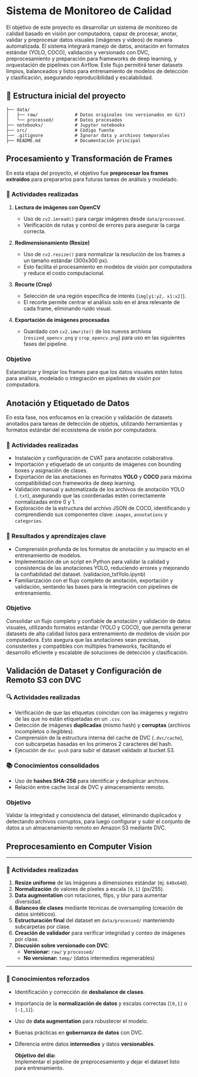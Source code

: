 # Sistema de Monitoreo de Calidad

El objetivo de este proyecto es desarrollar un sistema de monitoreo de calidad basado en visión por computadora, capaz de procesar, anotar, validar y preprocesar datos visuales (imágenes y videos) de manera automatizada.
El sistema integrará manejo de datos, anotación en formatos estándar (YOLO, COCO), validación y versionado con DVC, preprocesamiento y preparación para frameworks de deep learning, y orquestación de pipelines con Airflow.
Este flujo permitirá tener datasets limpios, balanceados y listos para entrenamiento de modelos de detección y clasificación, asegurando reproducibilidad y escalabilidad.


## 📂 Estructura inicial del proyecto
```plaintext
├── data/
│   ├── raw/              # Datos originales (no versionados en Git)
│   └── processed/        # Datos procesados
├── notebooks/            # Jupyter notebooks
├── src/                  # Código fuente
├── .gitignore            # Ignorar data y archivos temporales
├── README.md             # Documentación principal
```
## Procesamiento y Transformación de Frames

En esta etapa del proyecto, el objetivo fue **preprocesar los frames extraídos** para prepararlos para futuras tareas de análisis y modelado.  

### 🔹 Actividades realizadas
1. **Lectura de imágenes con OpenCV**  
   - Uso de `cv2.imread()` para cargar imágenes desde `data/processed`.
   - Verificación de rutas y control de errores para asegurar la carga correcta.

2. **Redimensionamiento (Resize)**  
   - Uso de `cv2.resize()` para normalizar la resolución de los frames a un tamaño estándar (300x300 px).  
   - Esto facilita el procesamiento en modelos de visión por computadora y reduce el costo computacional.

3. **Recorte (Crop)**  
   - Selección de una región específica de interés (`img[y1:y2, x1:x2]`).  
   - El recorte permite centrar el análisis solo en el área relevante de cada frame, eliminando ruido visual.

4. **Exportación de imágenes procesadas**  
   - Guardado con `cv2.imwrite()` de los nuevos archivos (`resized_opencv.png` y `crop_opencv.png`) para uso en las siguientes fases del pipeline.

### Objetivo
Estandarizar y limpiar los frames para que los datos visuales estén listos para análisis, modelado o integración en pipelines de visión por computadora.

## Anotación y Etiquetado de Datos 

En esta fase, nos enfocamos en la creación y validación de datasets anotados para tareas de detección de objetos, utilizando herramientas y formatos estándar del ecosistema de visión por computadora.

### 🔹 Actividades realizadas

- Instalación y configuración de CVAT para anotación colaborativa.  
- Importación y etiquetado de un conjunto de imágenes con bounding boxes y asignación de clases.  
- Exportación de las anotaciones en formatos **YOLO** y **COCO** para máxima compatibilidad con frameworks de deep learning.  
- Validación manual y automatizada de los archivos de anotación YOLO (`.txt`), asegurando que las coordenadas estén correctamente normalizadas entre 0 y 1.  
- Exploración de la estructura del archivo JSON de COCO, identificando y comprendiendo sus componentes clave: `images`, `annotations` y `categories`.

### 🔹 Resultados y aprendizajes clave

- Comprensión profunda de los formatos de anotación y su impacto en el entrenamiento de modelos.  
- Implementación de un script en Python para validar la calidad y consistencia de las anotaciones YOLO, reduciendo errores y mejorando la confiabilidad del dataset. (validacion_txtYolo.ipynb) 
- Familiarización con el flujo completo de anotación, exportación y validación, sentando las bases para la integración con pipelines de entrenamiento.

### Objetivo
Consolidar un flujo completo y confiable de anotación y validación de datos visuales, utilizando formatos estándar (YOLO y COCO), que permita generar datasets de alta calidad listos para entrenamiento de modelos de visión por computadora. Esto asegura que las anotaciones sean precisas, consistentes y compatibles con múltiples frameworks, facilitando el desarrollo eficiente y escalable de soluciones de detección y clasificación.

## Validación de Dataset y Configuración de Remoto S3 con DVC

### 🔍 Actividades realizadas
- Verificación de que las etiquetas coincidan con las imágenes y registro de las que no están etiquetadas en un `.csv`.
- Detección de imágenes **duplicadas** (mismo hash) y **corruptas** (archivos incompletos o ilegibles).
- Comprensión de la estructura interna del cache de DVC (`.dvc/cache`), con subcarpetas basadas en los primeros 2 caracteres del hash.
- Ejecución de `dvc push` para subir el dataset validado al bucket S3.

### 📚 Conocimientos consolidados
- Uso de **hashes SHA-256** para identificar y deduplicar archivos.
- Relación entre cache local de DVC y almacenamiento remoto.

### Objetivo
Validar la integridad y consistencia del dataset, eliminando duplicados y detectando archivos corruptos, para luego configurar y subir el conjunto de datos a un almacenamiento remoto en Amazon S3 mediante DVC.

## Preprocesamiento en Computer Vision
---

### 🔹 Actividades realizadas
1. **Resize uniforme** de las imágenes a dimensiones estándar (ej. `640x640`).
2. **Normalización** de valores de píxeles a escala `[0,1]` (px/255).
3. **Data augmentation** con rotaciones, flips, y blur para aumentar diversidad.
4. **Balanceo de clases** mediante técnicas de oversampling (creación de datos sintéticos).
5. **Estructuración final** del dataset en `data/processed/` manteniendo subcarpetas por clase.
6. **Creación de validador** para verificar integridad y conteo de imágenes por clase.
7. **Discusión sobre versionado con DVC**:
   - **Versionar:** `raw/` y `processed/`
   - **No versionar:** `temp/` (datos intermedios regenerables)

---

### 📌 Conocimientos reforzados
- Identificación y corrección de **desbalance de clases**.
- Importancia de la **normalización de datos** y escalas correctas (`[0,1]` o `[-1,1]`).
- Uso de **data augmentation** para robustecer el modelo.
- Buenas prácticas en **gobernanza de datos** con DVC.
- Diferencia entre datos **intermedios** y datos **versionables**.

  **Objetivo del día:**  
Implementar el pipeline de preprocesamiento y dejar el dataset listo para entrenamiento.
